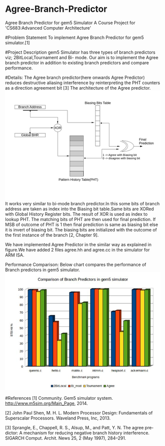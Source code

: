 # Agree-Branch-Predictor
Agree Branch Predictor for gem5 Simulator
A Course Project for 'CS683:Advanced Computer Architecture'

#Problem Statement
To implement Agree Branch Predictor for gem5 simulator.[1]

#Project Description
gem5 Simulator has three types of branch predictors viz; 2BitLocal,Tournament and Bi-
mode. Our aim is to implement the Agree branch predictor in addition to existing branch
predictors and compare performance.


#Details:
The Agree branch predictor(here onwards Agree Predictor) reduces destructive aliasing
interference by reinterpreting the PHT counters as a direction agreement bit [3]
The architecture of the Agree predictor.
![architectureAgree](https://github.com/rameshgkwd05/Agree-Branch-Predictor/blob/master/architecture.jpg)
It works very similar to bi-mode branch predictor.In this some bits of branch address are taken as index into the Biasing bit table.Same bits are XORed with Global History Register bits. The result of XOR is used
as index to lookup PHT. The matching bits of PHT are then used for final prediction. If MSB of outcome of PHT is 1 then final prediction is same as biasing bit else it is invert of biasing bit. The biasing bits are initialized with the outcome of the first instance of the branch [2, Chapter 9].

We have implemented Agree Predictor in the similar way as explained in figure.We
have added 2 files agree.hh and agree.cc in the simulator for ARM ISA.


Performance Comparison:
Below chart compares the performance of Branch predictors in gem5 simulator.
![performanceChart](https://github.com/rameshgkwd05/Agree-Branch-Predictor/blob/master/chart.jpg)
















#References 
[1] Community. Gem5 simulator system. http://www.m5sim.org/Main_Page, 2014.

[2] John Paul Shen, M. H. L. Modern Processor Design: Fundamentals of Superscalar
Processors. Waveland Press, Inc, 2013.

[3] Sprangle, E., Chappell, R. S., Alsup, M., and Patt, Y. N. The agree pre-
dictor: A mechanism for reducing negative branch history interference. SIGARCH
Comput. Archit. News 25, 2 (May 1997), 284–291.
